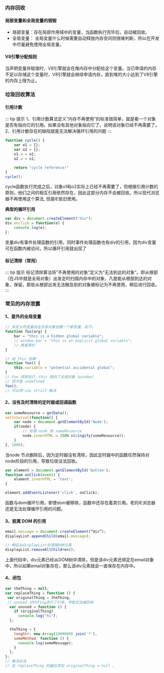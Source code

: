 ### 内存回收
#### 局部变量和全局变量的销毁
- 局部变量：存在局部作用域中的变量，当函数执行完毕后，自动被回收。
- 全局变量： 全局变量什么时候需要自动释放内存空间则很难判断，所以在开发中尽量避免使用全局变量。

#### V8引擎分配规则  
当声明变量并赋值时，V8引擎就会在堆内存中分配给这个变量。当已申请的内存不足以存储这个变量时，V8引擎就会继续申请内存，直到堆的大小达到了V8引擎的内存上限为止。

### 垃圾回收算法
#### 引用计数
::: tip 提示
1、引用计数算法定义“内存不再使用”的标准很简单，就是看一个对象是否有指向它的引用。如果没有其他对象指向它了，说明该对象已经不再需要了。  
2、引用计数存在的缺陷就是无法解决循环引用的问题
:::

```js
function cycle() {
    var o1 = {};
    var o2 = {};
    o1.a = o2;
    o2.a = o1; 

    return "cycle reference!"
}
cycle();
```
cycle函数执行完成之后，对象o1和o2实际上已经不再需要了，但根据引用计数的原则，他们之间的相互引用依然存在，因此这部分内存不会被回收。所以现代浏览器不再使用这个算法, 但是IE依旧使用。

**典型的循环引用**
```js
var div = document.createElement("div");
div.onclick = function(e) {
    console.log(e);
};
```
变量div有事件处理函数的引用，同时事件处理函数也有div的引用，因为div变量可在函数内被访问，所以循环引用就出现了

#### 标记清除（常用）
::: tip 提示
标记清除算法将“不再使用的对象”定义为“无法到达的对象”。即从根部（在JS中就是全局对象）出发定时扫描内存中的对象，凡是能从根部到达的对象，保留。那些从根部出发无法触及到的对象被标记为不再使用，稍后进行回收。
:::


### 常见的内存泄露
#### 1、意外的全局变量
```js
// 未定义的变量会在全局对象创建一个新变量，如下。
function foo(arg) {
    bar = "this is a hidden global variable";
    // window.bar = "this is an explicit global variable";
    // 两者等价
}

// 由 this 创建
function foo() {
    this.variable = "potential accidental global";
}
// Foo 调用自己，this 指向了全局对象（window）
// 而不是 undefined
foo();
// 可以用'use strict'解决
```
#### 2、没有及时清除的定时器或回调函数
```js
var someResource = getData();
setInterval(function() {
    var node = document.getElementById('Node');
    if(node) {
        // 处理 node 和 someResource
        node.innerHTML = JSON.stringify(someResource));
    }
}, 1000);
```
当node 节点删除后，因为定时器没有清除，因此定时器中的函数任然保持对node阶段的引用，导致垃圾没法回收。

```js
var element = document.getElementById('button');
function onClick(event) {
    element.innerHTML = 'text';
}

element.addEventListener('click', onClick);
```
函数与dom循环引用，即使dom被移除，函数中还存在着其引用。老的IE浏览器还是无法处理循环引用的问题。


#### 3、脱离 DOM 的引用
```js
email.message = document.createElement(“div”);
displayList.appendChild(email.message);

// 稍后从displayList中清除DOM元素
displayList.removeAllChildren();
```
上面代码中，div元素已经从DOM树中清除，但是该div元素还绑定在email对象中，所以如果email对象存在，那么该div元素就会一直保存在内存中。

#### 4、闭包
```js
var theThing = null;
var replaceThing = function () {
 var originalThing = theThing;
 // unused 对thTing进行了引用，导致无法被回收
  var unused = function () {
    if (originalThing)
      console.log("hi");
  };

  theThing = {
    longStr: new Array(1000000).join('*'),
    someMethod: function () {
      console.log(someMessage);
    }
  };
};
// 解决办法
// 在 replaceThing 的最后添加 originalThing = null 。
```